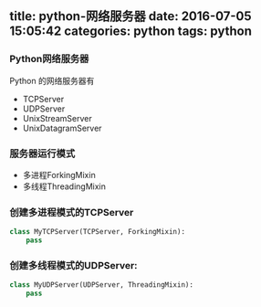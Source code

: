 title: python-网络服务器
date: 2016-07-05 15:05:42
categories: python
tags: python
---

### Python网络服务器
Python 的网络服务器有
* TCPServer 
* UDPServer
* UnixStreamServer
* UnixDatagramServer

### 服务器运行模式
* 多进程ForkingMixin
* 多线程ThreadingMixin

### 创建多进程模式的TCPServer
```python
class MyTCPServer(TCPServer, ForkingMixin):
    pass

```

### 创建多线程模式的UDPServer:
```python
class MyUDPServer(UDPServer, ThreadingMixin):
    pass

```
